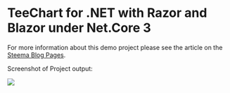 TeeChart for .NET with Razor and Blazor under Net.Core 3
========================================================

For more information about this demo project please see the article on the <a href="https://steema.com/wp/blog/2020/02/20/teechart-for-net-with-razor-and-blazor-under-net-core-3/">
Steema Blog Pages</a>.

Screenshot of Project output:

<img align="left" src="https://steema.com/wp/wp-content/uploads/2020/02/TeeChartOnBlazor-1024x774.jpg">

